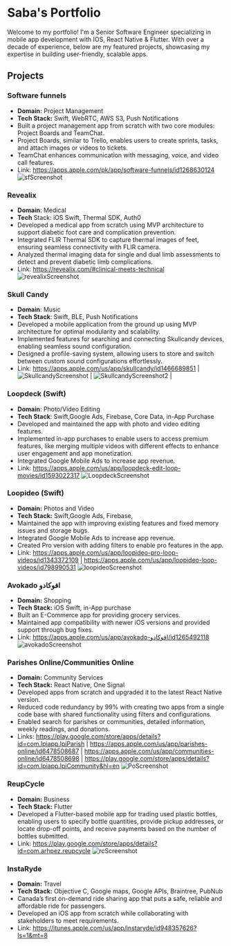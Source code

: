 # Saba's Portfolio

Welcome to my portfolio! I'm a Senior Software Engineer specializing in mobile app development with IOS, React Native & Flutter. With over a decade of experience, below are my featured projects, showcasing my expertise in building user-friendly, scalable apps.

## Projects

### Software funnels
- **Domain:** Project Management
- **Tech Stack:** Swift, WebRTC, AWS S3, Push Notifications
- Built a project management app from scratch with two core modules: Project Boards and
TeamChat.
- Project Boards, similar to Trello, enables users to create sprints, tasks, and attach images or videos to tickets. 
- TeamChat enhances communication with messaging, voice, and video call features.
- Link: https://apps.apple.com/pk/app/software-funnels/id1268630124
  ![sfScreenshot](https://github.com/sabaanwar411/sabaanwar.github.io/blob/main/assets/sf1.png) 

### Revealix
- **Domain**: Medical
- **Tech** Stack: iOS Swift, Thermal SDK, Auth0
- Developed a medical app from scratch using MVP architecture to support diabetic foot
care and complication prevention.
- Integrated FLIR Thermal SDK to capture thermal images of feet, ensuring seamless
connectivity with FLIR camera.
- Analyzed thermal imaging data for single and dual limb assessments to detect and
prevent diabetic limb complications.
- Link: https://revealix.com/#clinical-meets-technical
  ![revealixScreenshot](https://github.com/sabaanwar411/sabaanwar.github.io/blob/main/assets/revealix.png)

### Skull Candy
- **Domain**: Music
- **Tech Stack**: Swift, BLE, Push Notifications
- Developed a mobile application from the ground up using MVP architecture for optimal
modularity and scalability.
- Implemented features for searching and connecting Skullcandy devices, enabling
seamless sound configuration.
- Designed a profile-saving system, allowing users to store and switch between custom
sound configurations effortlessly.
- Link: https://apps.apple.com/us/app/skullcandy/id1466689851
|![SkullcandyScreenshot](https://github.com/sabaanwar411/sabaanwar.github.io/blob/main/assets/skullcandy.png) | ![SkullcandyScreenshot2](https://github.com/sabaanwar411/sabaanwar.github.io/blob/main/assets/skullcandy2.png) |

### Loopdeck (Swift)
- **Domain**: Photo/Video Editing
- **Tech Stack**: Swift,Google Ads, Firebase, Core Data, in-App Purchase
- Developed and maintained the app with photo and video editing features. 
- Implemented in-app purchases to enable users to access premium features, like merging multiple videos with different effects to enhance
user engagement and app monetization.
- Integrated Google Mobile Ads to increase app revenue.
- Link: https://apps.apple.com/us/app/loopdeck-edit-loop-movies/id1593022317
![LoopdeckScreenshot](https://github.com/sabaanwar411/sabaanwar.github.io/blob/main/assets/loopdeck.png)

### Loopideo (Swift)
- **Domain:** Photos and Video
- **Tech Stack:** Swift,Google Ads, Firebase,
- Maintained the app with improving existing features and fixed memory issues and
storage bugs.
- Integrated Google Mobile Ads to increase app revenue.
- Created Pro version with adding filters to enable pro features in the app.
- Link: https://apps.apple.com/us/app/loopideo-pro-loop-videos/id1343372109 | https://apps.apple.com/us/app/loopideo-loop-videos/id798990531
![loopideoScreenshot](https://github.com/sabaanwar411/sabaanwar.github.io/blob/main/assets/loopideo1.png)


### Avokado افوكادو 
- **Domain:** Shopping
- **Tech Stack:** iOS Swift, in-App purchase
- Built an E-Commerce app for providing grocery services.
- Maintained app compatibility with newer iOS versions and provided support through bug
fixes.
- Link: https://apps.apple.com/us/app/avokado-افوكادو/id1265492118
![avokadoScreenshot](https://github.com/sabaanwar411/sabaanwar.github.io/blob/main/assets/avokado.png)

### Parishes Online/Communities Online
- **Domain:** Community Services
- **Tech Stack:** React Native, One Signal
- Developed apps from scratch and upgraded it to the latest React Native version.
- Reduced code redundancy by 99% with creating two apps from a single code base with shared functionality using filters and configurations.
- Enabled search for parishes or communities, detailed information, weekly readings, and donations.
- Links: https://play.google.com/store/apps/details?id=com.lpiapp.lpiParish
| https://apps.apple.com/us/app/parishes-online/id6478508687
| https://apps.apple.com/us/app/communities-online/id6478508698
| https://play.google.com/store/apps/details?id=com.lpiapp.lpiCommunity&hl=en
![PoScreenshot](https://github.com/sabaanwar411/sabaanwar.github.io/blob/main/assets/parishesCommunities.png)

### ReupCycle
- **Domain:** Business
- **Tech Stack:** Flutter
- Developed a Flutter-based mobile app for trading used plastic bottles, enabling users to specify bottle quantities, provide pickup addresses, or locate drop-off points, and receive payments based on the number of bottles submitted.
- Link: https://play.google.com/store/apps/details?id=com.arhpez.reupcycle
![rcScreenshot](https://github.com/sabaanwar411/sabaanwar.github.io/blob/main/assets/Reupcycle1.png)

### InstaRyde
- **Domain:** Travel
- **Tech Stack:** Objective C, Google maps, Google APIs, Braintree, PubNub
- Canada’s first on-demand ride sharing app that puts a safe, reliable and affordable ride for passengers.
- Developed an iOS app from scratch while collaborating with stakeholders to meet requirements.
- Link: https://itunes.apple.com/us/app/instaryde/id948357626?ls=1&mt=8

